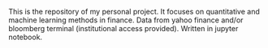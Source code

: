 This is the repository of my personal project. It focuses on quantitative and machine learning methods in finance. Data from yahoo finance and/or bloomberg terminal (institutional access provided). Written in jupyter notebook.
